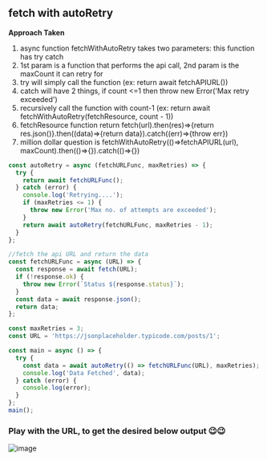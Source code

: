 ## fetch with autoRetry

**Approach Taken**

1. async function fetchWithAutoRetry takes two parameters: this function has try catch
2. 1st param is a function that performs the api call, 2nd param is the maxCount it can retry for
3. try will simply call the function (ex: return await fetchAPIURL())
4. catch will have 2 things, if count <=1 then throw new Error('Max retry exceeded')
5. recursively call the function with count-1 (ex: return await fetchWithAutoRetry(fetchResource, count - 1))
6. fetchResource function return fetch(url).then(res)=>{return res.json()}.then((data)=>{return data}).catch((err)=>{throw err})
7. million dollar question is fetchWithAutoRetry(()=>fetchAPIURL(url), maxCount).then(()=>{}).catch(()=>{})

```js
const autoRetry = async (fetchURLFunc, maxRetries) => {
  try {
    return await fetchURLFunc();
  } catch (error) {
    console.log('Retrying....');
    if (maxRetries <= 1) {
      throw new Error('Max no. of attempts are exceeded');
    }
    return await autoRetry(fetchURLFunc, maxRetries - 1);
  }
};

//fetch the api URL and return the data
const fetchURLFunc = async (URL) => {
  const response = await fetch(URL);
  if (!response.ok) {
    throw new Error(`Status ${response.status}`);
  }
  const data = await response.json();
  return data;
};

const maxRetries = 3;
const URL = 'https://jsonplaceholder.typicode.com/posts/1';

const main = async () => {
  try {
    const data = await autoRetry(() => fetchURLFunc(URL), maxRetries);
    console.log('Data Fetched', data);
  } catch (error) {
    console.log(error);
  }
};
main();
```
### Play with the URL, to get the desired below output 😉😉
![image](https://github.com/saiteja-gatadi1996/interview_prep/assets/42731246/dcbed3e1-749d-4ce2-a9ce-1410f0d961a8)

